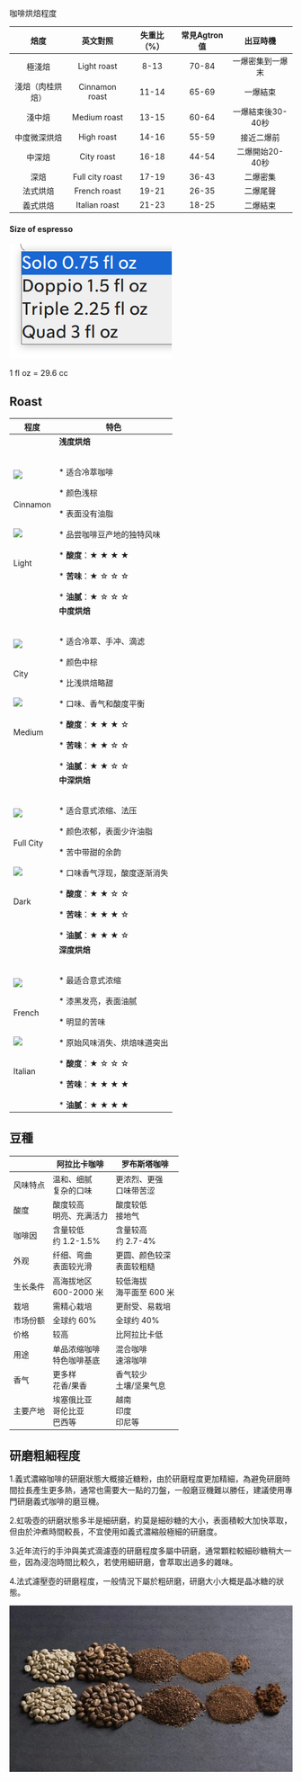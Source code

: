咖啡烘焙程度

| 焙度  | 英文對照 | 失重比（%） | 常見Agtron值 | 出豆時機 |
| :---: | :---: | :---: | :---: | :---: |
| 極淺焙 | Light roast | 8-13 | 70-84 |  一爆密集到一爆末 |
| 淺焙（肉桂烘焙） | Cinnamon roast | 11-14 | 65-69 |  一爆結束 |
| 淺中焙 | Medium roast | 13-15 | 60-64 |  一爆結束後30-40秒 |
| 中度微深烘焙 | High roast | 14-16 | 55-59 |  接近二爆前 |
| 中深焙 | City roast | 16-18 | 44-54 |  二爆開始20-40秒 |
| 深焙  | Full city roast | 17-19 | 36-43 |  二爆密集 |
| 法式烘焙 | French roast | 19-21 | 26-35 |  二爆尾聲 |
| 義式烘焙 | Italian roast | 21-23 | 18-25 |  二爆結束 |


#### Size of espresso

![s](./SizeOfEspresso.png)

1 fl oz = 29.6 cc

## Roast

| 程度    | 特色    |
| --- | --- |
| ![](https://decentpicks.com/wp-content/uploads/2023/05/1-1.jpg)<br><br>  <br>Cinnamon  <br> <br><br>![](https://decentpicks.com/wp-content/uploads/2023/05/2-1.jpg)<br><br>  <br>Light | **浅度烘焙**  <br> <br><br>* 适合冷萃咖啡<br>    <br>* 颜色浅棕<br>    <br>* 表面没有油脂<br>    <br>* 品尝咖啡豆产地的独特风味<br>    <br>* **酸度**：★ ★ ★ ★<br>    <br>* **苦味**：★ ☆ ☆ ☆<br>    <br>* **油腻**：★ ☆ ☆ ☆ |
| ![](https://decentpicks.com/wp-content/uploads/2023/05/3.jpg)<br><br>  <br>City  <br> <br><br>![](https://decentpicks.com/wp-content/uploads/2023/05/4.jpg)<br><br>  <br>Medium | **中度烘焙**  <br> <br><br>* 适合冷萃、手冲、滴滤<br>    <br>* 颜色中棕<br>    <br>* 比浅烘焙略甜<br>    <br>* 口味、香气和酸度平衡<br>    <br>* **酸度**：★ ★ ★ ☆<br>    <br>* **苦味**：★ ★ ☆ ☆<br>    <br>* **油腻**：★ ★ ☆ ☆ |
| ![](https://decentpicks.com/wp-content/uploads/2023/05/5.jpg)<br><br>  <br>Full City  <br> <br><br>![](https://decentpicks.com/wp-content/uploads/2023/05/6.jpg)<br><br>  <br>Dark | **中深烘焙**  <br> <br><br>* 适合意式浓缩、法压<br>    <br>* 颜色浓郁，表面少许油脂<br>    <br>* 苦中带甜的余韵<br>    <br>* 口味香气浮现，酸度逐渐消失<br>    <br>* **酸度**：★ ★ ☆ ☆<br>    <br>* **苦味**：★ ★ ★ ☆<br>    <br>* **油腻**：★ ★ ★ ☆ |
| ![](https://decentpicks.com/wp-content/uploads/2023/05/7.jpg)<br><br>  <br>French  <br> <br><br>![](https://decentpicks.com/wp-content/uploads/2023/05/8.jpg)<br><br>  <br>Italian | **深度烘焙**  <br> <br><br>* 最适合意式浓缩<br>    <br>* 漆黑发亮，表面油腻<br>    <br>* 明显的苦味<br>    <br>* 原始风味消失、烘焙味道突出<br>    <br>* **酸度**：★ ☆ ☆ ☆<br>    <br>* **苦味**：★ ★ ★ ★<br>    <br>* **油腻**：★ ★ ★ ★ |

## 豆種

|     | 阿拉比卡咖啡 | 罗布斯塔咖啡 |
| --- | --- | --- |
| 风味特点 | 温和、细腻  <br>复杂的口味 | 更浓烈、更强  <br>口味带苦涩 |
| 酸度  | 酸度较高  <br>明亮、充满活力 | 酸度较低  <br>接地气 |
| 咖啡因 | 含量较低  <br>约 1.2-1.5% | 含量较高  <br>约 2.7-4% |
| 外观  | 纤细、弯曲  <br>表面较光滑 | 更圆、颜色较深  <br>表面较粗糙 |
| 生长条件 | 高海拔地区  <br>600-2000 米 | 较低海拔  <br>海平面至 600 米 |
| 栽培  | 需精心栽培 | 更耐受、易栽培 |
| 市场份额 | 全球约 60% | 全球约 40% |
| 价格  | 较高  | 比阿拉比卡低 |
| 用途  | 单品浓缩咖啡  <br>特色咖啡基底 | 混合咖啡  <br>速溶咖啡 |
| 香气  | 更多样  <br>花香/果香 | 香气较少  <br>土壤/坚果气息 |
| 主要产地 | 埃塞俄比亚  <br>哥伦比亚  <br>巴西等 | 越南  <br>印度  <br>印尼等 |

## 研磨粗細程度
1.義式濃縮咖啡的研磨狀態大概接近糖粉，由於研磨程度更加精細，為避免研磨時間拉長產生更多熱，通常也需要大一點的刀盤，一般磨豆機難以勝任，建議使用專門研磨義式咖啡的磨豆機。

2.虹吸壺的研磨狀態多半是細研磨，約莫是細砂糖的大小，表面積較大加快萃取，但由於沖煮時間較長，不宜使用如義式濃縮般極細的研磨度。

3.近年流行的手沖與美式滴濾壺的研磨程度多屬中研磨，通常顆粒較細砂糖稍大一些，因為浸泡時間比較久，若使用細研磨，會萃取出過多的雜味。

4.法式濾壓壺的研磨程度，一般情況下屬於粗研磨，研磨大小大概是晶冰糖的狀態。

![size](./cofesize.webp)






